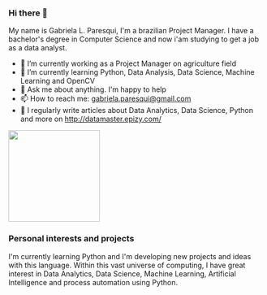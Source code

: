 ### Hi there 👋

<!--
**Paresqui/Paresqui** is a ✨ _special_ ✨ repository because its `README.md` (this file) appears on your GitHub profile.

Here are some ideas to get you started:
-->
My name is Gabriela L. Paresqui, I'm a brazilian Project Manager. I have a bachelor's degree in Computer Science and now i'am studying to get a job as a data analyst.

- 🔭 I’m currently working as a Project Manager on agriculture field
- 🌱 I’m currently learning Python, Data Analysis, Data Science, Machine Learning and OpenCV
- 💬 Ask me about anything. I'm happy to help
- 📫 How to reach me: gabriela.paresqui@gmail.com
- 👑 I regularly write articles about Data Analytics, Data Science, Python and more on http://datamaster.epizy.com/

<img height="180em" src="https://github-readme-stats.vercel.app/api?username=Paresqui&show_icons=true&count_private=true&theme=blue-green" />


### Personal interests and projects

I'm currently learning Python and I'm developing new projects and ideas with this language. Within this vast universe of computing, I have great interest in Data Analytics, Data Science, Machine Learning, Artificial Intelligence and process automation using Python.
